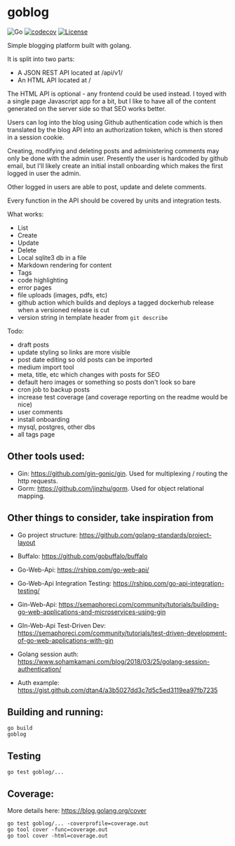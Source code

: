 # goblog
![Go](https://github.com/compscidr/goblog/workflows/Go/badge.svg)
[![codecov](https://codecov.io/gh/compscidr/goblog/branch/master/graph/badge.svg)](https://codecov.io/gh/compscidr/goblog)
[![License](https://img.shields.io/badge/License-Apache%202.0-blue.svg)](https://opensource.org/licenses/Apache-2.0)

Simple blogging platform built with golang.

It is split into two parts:
- A JSON REST API located at /api/v1/
- An HTML API located at /

The HTML API is optional - any frontend could be used instead. I toyed with a
single page Javascript app for a bit, but I like to have all of the content
generated on the server side so that SEO works better.

Users can log into the blog using Github authentication code which is then
translated by the blog API into an authorization token, which is then stored
in a session cookie.

Creating, modifying and deleting posts and administering comments may only be
done with the admin user. Presently the user is hardcoded by github email, but
I'll likely create an initial install onboarding which makes the first logged
in user the admin.

Other logged in users are able to post, update and delete comments.

Every function in the API should be covered by units and integration tests.

What works:
- List
- Create
- Update
- Delete
- Local sqlite3 db in a file
- Markdown rendering for content
- Tags
- code highlighting
- error pages
- file uploads (images, pdfs, etc)
- github action which builds and deploys a tagged dockerhub release when a versioned release is cut
- version string in template header from `git describe`

Todo:
- draft posts
- update styling so links are more visible
- post date editing so old posts can be imported
- medium import tool
- meta, title, etc which changes with posts for SEO
- default hero images or something so posts don't look so bare
- cron job to backup posts
- increase test coverage (and coverage reporting on the readme would be nice)
- user comments
- install onboarding
- mysql, postgres, other dbs
- all tags page

## Other tools used:
- Gin: https://github.com/gin-gonic/gin. Used for multiplexing / routing the
http requests.
- Gorm: https://github.com/jinzhu/gorm. Used for object relational mapping.

## Other things to consider, take inspiration from
- Go project structure: https://github.com/golang-standards/project-layout

- Buffalo: https://github.com/gobuffalo/buffalo

- Go-Web-Api: https://rshipp.com/go-web-api/
- Go-Web-Api Integration Testing: https://rshipp.com/go-api-integration-testing/

- Gin-Web-Api: https://semaphoreci.com/community/tutorials/building-go-web-applications-and-microservices-using-gin
- GIn-Web-Api Test-Driven Dev: https://semaphoreci.com/community/tutorials/test-driven-development-of-go-web-applications-with-gin

- Golang session auth: https://www.sohamkamani.com/blog/2018/03/25/golang-session-authentication/
- Auth example: https://gist.github.com/dtan4/a3b5027dd3c7d5c5ed3119ea97fb7235

## Building and running:
```
go build
goblog
```

## Testing
```
go test goblog/...
```

## Coverage:
More details here: https://blog.golang.org/cover
```
go test goblog/... -coverprofile=coverage.out
go tool cover -func=coverage.out
go tool cover -html=coverage.out
```
